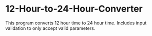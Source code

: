 # 12-Hour-to-24-Hour-Converter
This program converts 12 hour time to 24 hour time. Includes input validation to only accept valid parameters. 
